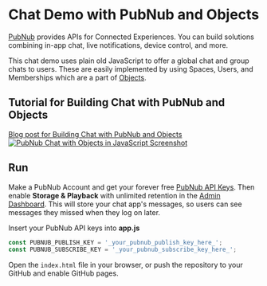 # Chat Demo with PubNub and Objects

[PubNub](https://www.pubnub.com/?devrel_gh=pubnub-objects-js-chat-demo) provides APIs for Connected Experiences. You can build solutions combining in-app chat, live notifications, device control, and more.

This chat demo uses plain old JavaScript to offer a global chat and group chats to users. These are easily implemented by using Spaces, Users, and Memberships which are a part of [Objects](https://www.pubnub.com/docs/web-javascript/pubnub-objects?devrel_gh=pubnub-objects-js-chat-demo).

## Tutorial for Building Chat with PubNub and Objects
[Blog post for Building Chat with PubNub and Objects](https://www.pubnub.com/blog/?devrel_gh=pubnub-objects-js-chat-demo)
[![PubNub Chat with Objects in JavaScript Screenshot](https://i.imgur.com/PPyvGDA.png)](https://adambavosa.com/pubnub-js-webrtc/example/)

## Run
Make a PubNub Account and get your forever free [PubNub API Keys](https://dashboard.pubnub.com/signup?devrel_gh=pubnub-objects-js-chat-demo). Then enable **Storage & Playback** with unlimited retention in the [Admin Dashboard](https://dashboard.pubnub.com/?devrel_gh=pubnub-objects-js-chat-demo). This will store your chat app's messages, so users can see messages they missed when they log on later.

Insert your PubNub API keys into **app.js**
```js
const PUBNUB_PUBLISH_KEY = '_your_pubnub_publish_key_here_';
const PUBNUB_SUBSCRIBE_KEY = '_your_pubnub_subscribe_key_here_';
```

Open the `index.html` file in your browser, or push the repository to your GitHub and enable GitHub pages.
